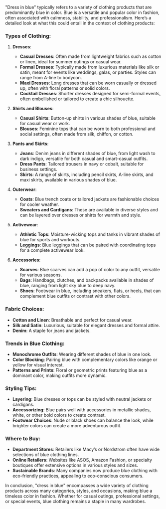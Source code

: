 "Dress in blue" typically refers to a variety of clothing products that are predominantly blue in color. Blue is a versatile and popular color in fashion, often associated with calmness, stability, and professionalism. Here’s a detailed look at what this could entail in the context of clothing products:

### Types of Clothing:

1. **Dresses**:
   - **Casual Dresses**: Often made from lightweight fabrics such as cotton or linen, ideal for summer outings or casual wear.
   - **Formal Dresses**: Typically made from luxurious materials like silk or satin, meant for events like weddings, galas, or parties. Styles can range from A-line to bodycon.
   - **Maxi Dresses**: Long dresses that can be worn casually or dressed up, often with floral patterns or solid colors.
   - **Cocktail Dresses**: Shorter dresses designed for semi-formal events, often embellished or tailored to create a chic silhouette.

2. **Shirts and Blouses**: 
   - **Casual Shirts**: Button-up shirts in various shades of blue, suitable for casual wear or work.
   - **Blouses**: Feminine tops that can be worn to both professional and social settings, often made from silk, chiffon, or cotton.

3. **Pants and Skirts**:
   - **Jeans**: Denim jeans in different shades of blue, from light wash to dark indigo, versatile for both casual and smart-casual outfits.
   - **Dress Pants**: Tailored trousers in navy or cobalt, suitable for business settings.
   - **Skirts**: A range of skirts, including pencil skirts, A-line skirts, and maxi skirts, available in various shades of blue.

4. **Outerwear**:
   - **Coats**: Blue trench coats or tailored jackets are fashionable choices for cooler weather.
   - **Sweaters and Cardigans**: These are available in diverse styles and can be layered over dresses or shirts for warmth and style.

5. **Activewear**:
   - **Athletic Tops**: Moisture-wicking tops and tanks in vibrant shades of blue for sports and workouts.
   - **Leggings**: Blue leggings that can be paired with coordinating tops for a complete activewear look.

6. **Accessories**:
   - **Scarves**: Blue scarves can add a pop of color to any outfit, versatile for various seasons.
   - **Bags**: Handbags, clutches, and backpacks available in shades of blue, ranging from light sky blue to deep navy.
   - **Shoes**: Footwear in blue, including sneakers, flats, or heels, that can complement blue outfits or contrast with other colors.

### Fabric Choices:
- **Cotton and Linen**: Breathable and perfect for casual wear.
- **Silk and Satin**: Luxurious, suitable for elegant dresses and formal attire.
- **Denim**: A staple for jeans and jackets.

### Trends in Blue Clothing:
- **Monochrome Outfits**: Wearing different shades of blue in one look.
- **Color Blocking**: Pairing blue with complementary colors like orange or yellow for visual interest.
- **Patterns and Prints**: Floral or geometric prints featuring blue as a dominant color, making outfits more dynamic.

### Styling Tips:
- **Layering**: Blue dresses or tops can be styled with neutral jackets or cardigans.
- **Accessorizing**: Blue pairs well with accessories in metallic shades, white, or other bold colors to create contrast.
- **Footwear Choices**: Nude or black shoes can balance the look, while brighter colors can create a more adventurous outfit.

### Where to Buy:
- **Department Stores**: Retailers like Macy’s or Nordstrom often have wide selections of blue clothing lines.
- **Online Retailers**: Websites like ASOS, Amazon Fashion, or specialty boutiques offer extensive options in various styles and sizes.
- **Sustainable Brands**: Many companies now produce blue clothing with eco-friendly practices, appealing to eco-conscious consumers.

In conclusion, "dress in blue" encompasses a wide variety of clothing products across many categories, styles, and occasions, making blue a timeless color in fashion. Whether for casual outings, professional settings, or special events, blue clothing remains a staple in many wardrobes.